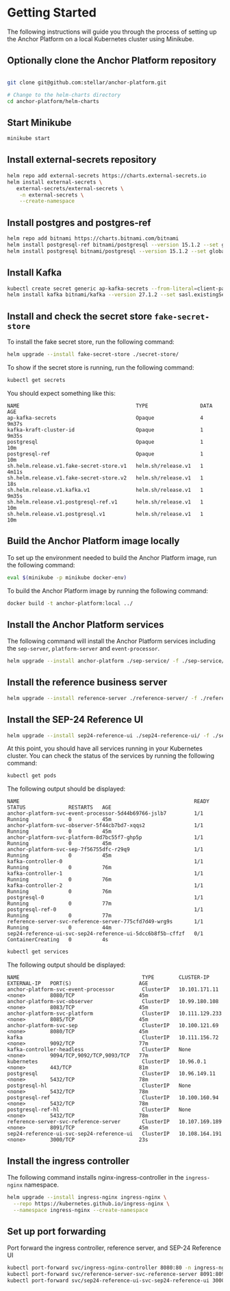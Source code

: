 # Getting Started

The following instructions will guide you through the process of setting up the Anchor Platform on a local Kubernetes cluster using Minikube.

## Optionally clone the Anchor Platform repository
```bash

git clone git@github.com:stellar/anchor-platform.git

# Change to the helm-charts directory
cd anchor-platform/helm-charts
```

## Start Minikube
```bash
minikube start
```

## Install external-secrets repository
```bash
helm repo add external-secrets https://charts.external-secrets.io
helm install external-secrets \
   external-secrets/external-secrets \
    -n external-secrets \
    --create-namespace
```

## Install postgres and postgres-ref
```bash
helm repo add bitnami https://charts.bitnami.com/bitnami
helm install postgresql-ref bitnami/postgresql --version 15.1.2 --set global.postgresql.auth.postgresPassword=123456789
helm install postgresql bitnami/postgresql --version 15.1.2 --set global.postgresql.auth.postgresPassword=123456789
```

## Install Kafka
```bash
kubectl create secret generic ap-kafka-secrets --from-literal=client-passwords=123456789 --from-literal=controller-password=123456789 --from-literal=inter-broker-password=123456789 --from-literal=system-user-password=123456789
helm install kafka bitnami/kafka --version 27.1.2 --set sasl.existingSecret=ap-kafka-secrets
```

## Install and check the secret store `fake-secret-store`
To install the fake secret store, run the following command:
```bash
helm upgrade --install fake-secret-store ./secret-store/
```

To show if the secret store is running, run the following command:
```bash
kubectl get secrets
```

You should expect something like this:
```
NAME                                      TYPE                 DATA   AGE
ap-kafka-secrets                          Opaque               4      9m37s
kafka-kraft-cluster-id                    Opaque               1      9m35s
postgresql                                Opaque               1      10m
postgresql-ref                            Opaque               1      10m
sh.helm.release.v1.fake-secret-store.v1   helm.sh/release.v1   1      4m11s
sh.helm.release.v1.fake-secret-store.v2   helm.sh/release.v1   1      18s
sh.helm.release.v1.kafka.v1               helm.sh/release.v1   1      9m35s
sh.helm.release.v1.postgresql-ref.v1      helm.sh/release.v1   1      10m
sh.helm.release.v1.postgresql.v1          helm.sh/release.v1   1      10m
````

## Build the Anchor Platform image locally
To set up the environment needed to build the Anchor Platform image, run the following command:
```bash
eval $(minikube -p minikube docker-env)
```
To build the Anchor Platform image by running the following command:
```bash
docker build -t anchor-platform:local ../
```

## Install the Anchor Platform services
The following command will install the Anchor Platform services including the `sep-server`, `platform-server` and `event-processor`.

```bash
helm upgrade --install anchor-platform ./sep-service/ -f ./sep-service/values.yaml
````

## Install the reference business server
```bash
helm upgrade --install reference-server ./reference-server/ -f ./reference-server/values.yaml
```

## Install the SEP-24 Reference UI
```bash
helm upgrade --install sep24-reference-ui ./sep24-reference-ui/ -f ./sep24-reference-ui/values.yaml
```

At this point, you should have all services running in your Kubernetes cluster. You can check the status of the services by running the following command:
```bash
kubectl get pods
```

The following output should be displayed:
```
NAME                                                         READY   STATUS              RESTARTS   AGE
anchor-platform-svc-event-processor-5d44b69766-jslb7         1/1     Running             0          45m
anchor-platform-svc-observer-5f44cb7bd7-xqqs2                1/1     Running             0          45m
anchor-platform-svc-platform-8d7bc55f7-ghp5p                 1/1     Running             0          45m
anchor-platform-svc-sep-7f56755dfc-r29q9                     1/1     Running             0          45m
kafka-controller-0                                           1/1     Running             0          76m
kafka-controller-1                                           1/1     Running             0          76m
kafka-controller-2                                           1/1     Running             0          76m
postgresql-0                                                 1/1     Running             0          77m
postgresql-ref-0                                             1/1     Running             0          77m
reference-server-svc-reference-server-775cfd7d49-wrg9s       1/1     Running             0          44m
sep24-reference-ui-svc-sep24-reference-ui-5dcc6b8f5b-cffzf   0/1     ContainerCreating   0          4s
```

```bash
kubectl get services
```

The following output should be displayed:
```
NAME                                        TYPE        CLUSTER-IP       EXTERNAL-IP   PORT(S)                      AGE
anchor-platform-svc-event-processor         ClusterIP   10.101.171.11    <none>        8080/TCP                     45m
anchor-platform-svc-observer                ClusterIP   10.99.180.108    <none>        8083/TCP                     45m
anchor-platform-svc-platform                ClusterIP   10.111.129.233   <none>        8085/TCP                     45m
anchor-platform-svc-sep                     ClusterIP   10.100.121.69    <none>        8080/TCP                     45m
kafka                                       ClusterIP   10.111.156.72    <none>        9092/TCP                     77m
kafka-controller-headless                   ClusterIP   None             <none>        9094/TCP,9092/TCP,9093/TCP   77m
kubernetes                                  ClusterIP   10.96.0.1        <none>        443/TCP                      81m
postgresql                                  ClusterIP   10.96.149.11     <none>        5432/TCP                     78m
postgresql-hl                               ClusterIP   None             <none>        5432/TCP                     78m
postgresql-ref                              ClusterIP   10.100.160.94    <none>        5432/TCP                     78m
postgresql-ref-hl                           ClusterIP   None             <none>        5432/TCP                     78m
reference-server-svc-reference-server       ClusterIP   10.107.169.189   <none>        8091/TCP                     45m
sep24-reference-ui-svc-sep24-reference-ui   ClusterIP   10.108.164.191   <none>        3000/TCP                     23s
```

## Install the ingress controller
The following command installs nginx-ingress-controller in the `ingress-nginx` namespace.
```bash
helm upgrade --install ingress-nginx ingress-nginx \
  --repo https://kubernetes.github.io/ingress-nginx \
  --namespace ingress-nginx --create-namespace
```

## Set up port forwarding 
Port forward the ingress controller, reference server, and SEP-24 Reference UI
```bash
kubectl port-forward svc/ingress-nginx-controller 8080:80 -n ingress-nginx &
kubectl port-forward svc/reference-server-svc-reference-server 8091:8091 -n default &
kubectl port-forward svc/sep24-reference-ui-svc-sep24-reference-ui 3000:3000 -n default &
```
